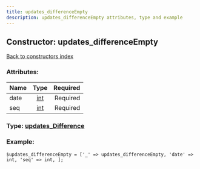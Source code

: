 ```yaml
---
title: updates_differenceEmpty
description: updates_differenceEmpty attributes, type and example
---
```

## Constructor: updates\_differenceEmpty  
[Back to constructors index](index.md)



### Attributes:

| Name     |    Type       | Required |
|----------|:-------------:|---------:|
|date|[int](../types/int.md) | Required|
|seq|[int](../types/int.md) | Required|



### Type: [updates\_Difference](../types/updates_Difference.md)


### Example:

```
$updates_differenceEmpty = ['_' => updates_differenceEmpty, 'date' => int, 'seq' => int, ];
```